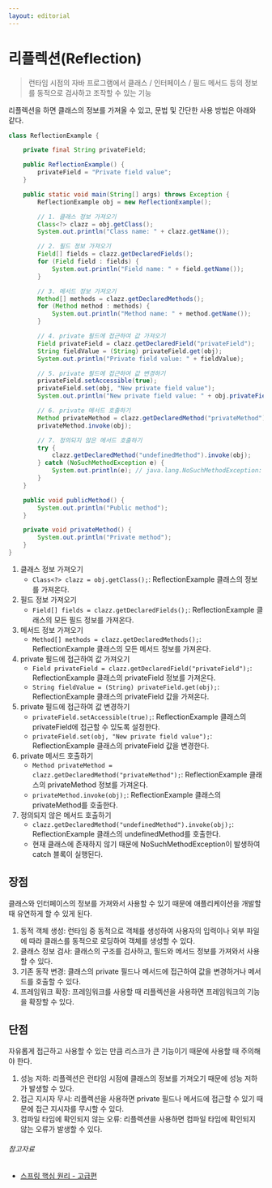 ```yaml
---
layout: editorial
---
```


# 리플렉션(Reflection)

> 런타임 시점의 자바 프로그램에서 클래스 / 인터페이스 / 필드 메서드 등의 정보를 동적으로 검사하고 조작할 수 있는 기능

리플렉션을 하면 클래스의 정보를 가져올 수 있고, 문법 및 간단한 사용 방법은 아래와 같다.

```java
class ReflectionExample {

    private final String privateField;

    public ReflectionExample() {
        privateField = "Private field value";
    }

    public static void main(String[] args) throws Exception {
        ReflectionExample obj = new ReflectionExample();

        // 1. 클래스 정보 가져오기
        Class<?> clazz = obj.getClass();
        System.out.println("Class name: " + clazz.getName());

        // 2. 필드 정보 가져오기
        Field[] fields = clazz.getDeclaredFields();
        for (Field field : fields) {
            System.out.println("Field name: " + field.getName());
        }

        // 3. 메서드 정보 가져오기
        Method[] methods = clazz.getDeclaredMethods();
        for (Method method : methods) {
            System.out.println("Method name: " + method.getName());
        }

        // 4. private 필드에 접근하여 값 가져오기
        Field privateField = clazz.getDeclaredField("privateField");
        String fieldValue = (String) privateField.get(obj);
        System.out.println("Private field value: " + fieldValue);

        // 5. private 필드에 접근하여 값 변경하기
        privateField.setAccessible(true);
        privateField.set(obj, "New private field value");
        System.out.println("New private field value: " + obj.privateField);

        // 6. private 메서드 호출하기
        Method privateMethod = clazz.getDeclaredMethod("privateMethod");
        privateMethod.invoke(obj);

        // 7. 정의되지 않은 메서드 호출하기
        try {
            clazz.getDeclaredMethod("undefinedMethod").invoke(obj);
        } catch (NoSuchMethodException e) {
            System.out.println(e); // java.lang.NoSuchMethodException: ReflectionExample.undefinedMethod()
        }
    }

    public void publicMethod() {
        System.out.println("Public method");
    }

    private void privateMethod() {
        System.out.println("Private method");
    }
}
```

1. 클래스 정보 가져오기
    - `Class<?> clazz = obj.getClass();`: ReflectionExample 클래스의 정보를 가져온다.
2. 필드 정보 가져오기
    - `Field[] fields = clazz.getDeclaredFields();`: ReflectionExample 클래스의 모든 필드 정보를 가져온다.
3. 메서드 정보 가져오기
    - `Method[] methods = clazz.getDeclaredMethods();`: ReflectionExample 클래스의 모든 메서드 정보를 가져온다.
4. private 필드에 접근하여 값 가져오기
    - `Field privateField = clazz.getDeclaredField("privateField");`: ReflectionExample 클래스의 privateField 정보를 가져온다.
    - `String fieldValue = (String) privateField.get(obj);`: ReflectionExample 클래스의 privateField 값을 가져온다.
5. private 필드에 접근하여 값 변경하기
    - `privateField.setAccessible(true);`: ReflectionExample 클래스의 privateField에 접근할 수 있도록 설정한다.
    - `privateField.set(obj, "New private field value");`: ReflectionExample 클래스의 privateField 값을 변경한다.
6. private 메서드 호출하기
    - `Method privateMethod = clazz.getDeclaredMethod("privateMethod");`: ReflectionExample 클래스의 privateMethod 정보를 가져온다.
    - `privateMethod.invoke(obj);`: ReflectionExample 클래스의 privateMethod를 호출한다.
7. 정의되지 않은 메서드 호출하기
    - `clazz.getDeclaredMethod("undefinedMethod").invoke(obj);`: ReflectionExample 클래스의 undefinedMethod를 호출한다.
    - 현재 클래스에 존재하지 않기 때문에 NoSuchMethodException이 발생하여 catch 블록이 실행된다.

## 장점

클래스와 인터페이스의 정보를 가져와서 사용할 수 있기 때문에 애플리케이션을 개발할 때 유연하게 할 수 있게 된다.

1. 동적 객체 생성: 런타임 중 동적으로 객체를 생성하여 사용자의 입력이나 외부 파일에 따라 클래스를 동적으로 로딩하여 객체를 생성할 수 있다.
2. 클래스 정보 검사: 클래스의 구조를 검사하고, 필드와 메서드 정보를 가져와서 사용할 수 있다.
3. 기존 동작 변경: 클래스의 private 필드나 메서드에 접근하여 값을 변경하거나 메서드를 호출할 수 있다.
4. 프레임워크 확장: 프레임워크를 사용할 때 리플렉션을 사용하면 프레임워크의 기능을 확장할 수 있다.

## 단점

자유롭게 접근하고 사용할 수 있는 만큼 리스크가 큰 기능이기 때문에 사용할 때 주의해야 한다.

1. 성능 저하: 리플렉션은 런타임 시점에 클래스의 정보를 가져오기 때문에 성능 저하가 발생할 수 있다.
2. 접근 지시자 무시: 리플렉션을 사용하면 private 필드나 메서드에 접근할 수 있기 때문에 접근 지시자를 무시할 수 있다.
3. 컴파일 타임에 확인되지 않는 오류: 리플렉션을 사용하면 컴파일 타임에 확인되지 않는 오류가 발생할 수 있다.

###### 참고자료

- [스프링 핵심 원리 - 고급편](https://www.inflearn.com/course/스프링-핵심-원리-고급편)